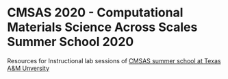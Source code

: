 # CMSAS 2020 - Computational Materials Science Across Scales Summer School 2020
Resources for Instructional lab sessions of <a href=https://cms3.tamu.edu/>CMSAS summer school at Texas A&amp;M Unversity</a>
